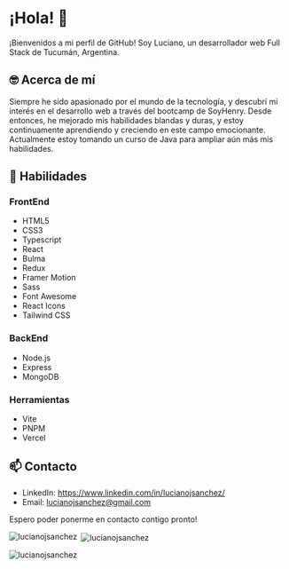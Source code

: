 # ¡Hola! 👋

¡Bienvenidos a mi perfil de GitHub! Soy Luciano, un desarrollador web Full Stack de Tucumán, Argentina.

## 🤓 Acerca de mí

Siempre he sido apasionado por el mundo de la tecnología, y descubrí mi interés en el desarrollo web a través del bootcamp de SoyHenry. Desde entonces, he mejorado mis habilidades blandas y duras, y estoy continuamente aprendiendo y creciendo en este campo emocionante. Actualmente estoy tomando un curso de Java para ampliar aún más mis habilidades.

## 💪 Habilidades

### FrontEnd

- HTML5
- CSS3
- Typescript
- React
- Bulma
- Redux
- Framer Motion
- Sass
- Font Awesome
- React Icons
- Tailwind CSS

### BackEnd

- Node.js
- Express
- MongoDB

### Herramientas

- Vite
- PNPM
- Vercel

## 📫 Contacto

- LinkedIn: https://www.linkedin.com/in/lucianojsanchez/
- Email: lucianojsanchez@gmail.com

Espero poder ponerme en contacto contigo pronto!


<p><img align="left" src="https://github-readme-stats.vercel.app/api/top-langs?username=lucianojsanchez&show_icons=true&locale=en&layout=compact" alt="lucianojsanchez" /></p>

<p>&nbsp;<img align="center" src="https://github-readme-stats.vercel.app/api?username=lucianojsanchez&show_icons=true&locale=en" alt="lucianojsanchez" /></p>

<p><img align="center" src="https://github-readme-streak-stats.herokuapp.com/?user=lucianojsanchez&" alt="lucianojsanchez" /></p>




